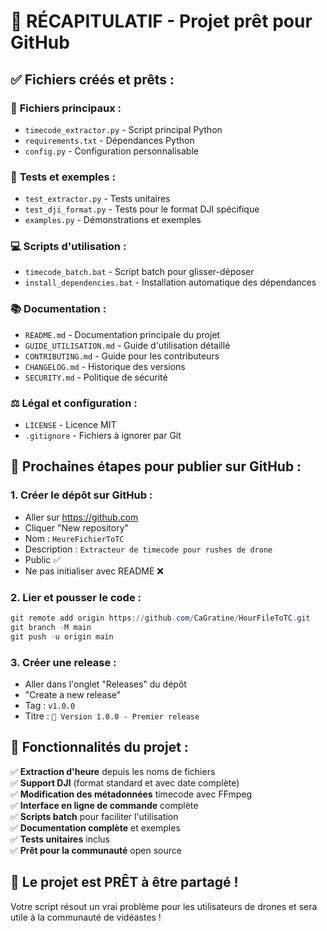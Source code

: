 # 🚀 RÉCAPITULATIF - Projet prêt pour GitHub

## ✅ Fichiers créés et prêts :

### 📄 **Fichiers principaux :**
- `timecode_extractor.py` - Script principal Python
- `requirements.txt` - Dépendances Python
- `config.py` - Configuration personnalisable

### 🧪 **Tests et exemples :**
- `test_extractor.py` - Tests unitaires
- `test_dji_format.py` - Tests pour le format DJI spécifique
- `examples.py` - Démonstrations et exemples

### 💻 **Scripts d'utilisation :**
- `timecode_batch.bat` - Script batch pour glisser-déposer
- `install_dependencies.bat` - Installation automatique des dépendances

### 📚 **Documentation :**
- `README.md` - Documentation principale du projet
- `GUIDE_UTILISATION.md` - Guide d'utilisation détaillé
- `CONTRIBUTING.md` - Guide pour les contributeurs
- `CHANGELOG.md` - Historique des versions
- `SECURITY.md` - Politique de sécurité

### ⚖️ **Légal et configuration :**
- `LICENSE` - Licence MIT
- `.gitignore` - Fichiers à ignorer par Git

## 🎯 **Prochaines étapes pour publier sur GitHub :**

### 1. **Créer le dépôt sur GitHub :**
   - Aller sur https://github.com
   - Cliquer "New repository"
   - Nom : `HeureFichierToTC`
   - Description : `Extracteur de timecode pour rushes de drone`
   - Public ✅
   - Ne pas initialiser avec README ❌

### 2. **Lier et pousser le code :**
```powershell
git remote add origin https://github.com/CaGratine/HourFileToTC.git
git branch -M main
git push -u origin main
```

### 3. **Créer une release :**
   - Aller dans l'onglet "Releases" du dépôt
   - "Create a new release"
   - Tag : `v1.0.0`
   - Titre : `🎉 Version 1.0.0 - Premier release`

## 🌟 **Fonctionnalités du projet :**

✅ **Extraction d'heure** depuis les noms de fichiers  
✅ **Support DJI** (format standard et avec date complète)  
✅ **Modification des métadonnées** timecode avec FFmpeg  
✅ **Interface en ligne de commande** complète  
✅ **Scripts batch** pour faciliter l'utilisation  
✅ **Documentation complète** et exemples  
✅ **Tests unitaires** inclus  
✅ **Prêt pour la communauté** open source  

## 🎊 **Le projet est PRÊT à être partagé !**

Votre script résout un vrai problème pour les utilisateurs de drones et sera utile à la communauté de vidéastes !
